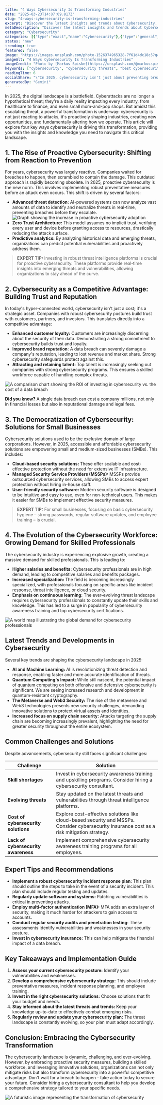 ```yaml
---
title: "4 Ways Cybersecurity Is Transforming Industries"
date: "2025-03-23T14:07:09.817Z"
slug: "4-ways-cybersecurity-is-transforming-industries"
excerpt: "Discover the latest insights and trends about Cybersecurity. This comprehensive guide covers everything you need to know about Cybersecurity in 2025."
metaDescription: "Discover the latest insights and trends about Cybersecurity. This comprehensive guide covers everything you need to know about Cybersecurity in 2025."
category: "Cybersecurity"
categories: [{"type":"exact","name":"Cybersecurity"},{"type":"general","name":"Technology"},{"type":"medium","name":"Software Engineering"},{"type":"specific","name":"Data Protection"},{"type":"niche","name":"Zero Trust"}]
status: "new"
trending: true
featured: false
image: "https://images.unsplash.com/photo-1526374965328-7f61d4dc18c5?q=85&w=1200&fit=max&fm=webp&auto=compress"
imageAlt: "4 Ways Cybersecurity Is Transforming Industries"
imageCredit: "Photo by [Markus Spiske](https://unsplash.com/@markusspiske) on Unsplash"
keywords: ["cybersecurity", "cybersecurity threats", "best cybersecurity practices", "cybersecurity solutions for small business", "how to improve cybersecurity", "cybersecurity awareness training", "cybersecurity insurance cost", "top cybersecurity certifications", "hire cybersecurity consultant", "cybersecurity incident response plan"]
readingTime: 6
socialShare: "\"In 2025, cybersecurity isn't just about preventing breaches; it's about building trust, enhancing reputation, and gaining a competitive edge.  The companies that prioritize security will thrive.\""
generatedBy: "Gemini"
---
```




In 2025, the digital landscape is a battlefield.  Cyberattacks are no longer a hypothetical threat; they're a daily reality impacting every industry, from healthcare to finance, and even small mom-and-pop shops.  But amidst this escalating threat, a powerful transformation is underway: cybersecurity is not just reacting to attacks, it's proactively shaping industries, creating new opportunities, and fundamentally altering how we operate. This article will explore four key ways cybersecurity is driving this transformation, providing you with the insights and knowledge you need to navigate this critical landscape.

## 1.  The Rise of Proactive Cybersecurity: Shifting from Reaction to Prevention

For years, cybersecurity was largely reactive.  Companies waited for breaches to happen, then scrambled to contain the damage.  This outdated approach is rapidly becoming obsolete.  In 2025, proactive cybersecurity is the new norm. This involves implementing robust preventative measures before an attack even occurs.  This shift is driven by several factors:

* **Advanced threat detection:**  AI-powered systems can now analyze vast amounts of data to identify and neutralize threats in real-time, preventing breaches before they escalate. ![Graph showing the increase in proactive cybersecurity adoption](https://images.unsplash.com/photo-1550751827-4bd374c3f58b?q=85&w=1200&fit=max&fm=webp&auto=compress)
* **Zero Trust Architecture:**  This model assumes no implicit trust, verifying every user and device before granting access to resources, drastically reducing the attack surface.
* **Predictive analytics:**  By analyzing historical data and emerging threats, organizations can predict potential vulnerabilities and proactively address them.

> **EXPERT TIP:**  Investing in robust threat intelligence platforms is crucial for proactive cybersecurity.  These platforms provide real-time insights into emerging threats and vulnerabilities, allowing organizations to stay ahead of the curve.

## 2. Cybersecurity as a Competitive Advantage: Building Trust and Reputation

In today's hyper-connected world, cybersecurity isn't just a cost; it's a strategic asset.  Companies with robust cybersecurity postures build trust with customers, partners, and investors.  This translates directly into a competitive advantage:

* **Enhanced customer loyalty:**  Customers are increasingly discerning about the security of their data.  Demonstrating a strong commitment to cybersecurity builds trust and loyalty.
* **Improved brand reputation:**  A data breach can severely damage a company's reputation, leading to lost revenue and market share.  Strong cybersecurity safeguards protect against this.
* **Attracting and retaining talent:**  Top talent is increasingly seeking out companies with strong cybersecurity programs.  This ensures a skilled workforce capable of handling complex threats.

![A comparison chart showing the ROI of investing in cybersecurity vs. the cost of a data breach](https://images.unsplash.com/photo-1510915228340-29c85a43dcfe?q=85&w=1200&fit=max&fm=webp&auto=compress)

**Did you know?**  A single data breach can cost a company millions, not only in financial losses but also in reputational damage and legal fees.

## 3.  The Democratization of Cybersecurity: Solutions for Small Businesses

Cybersecurity solutions used to be the exclusive domain of large corporations.  However, in 2025, accessible and affordable cybersecurity solutions are empowering small and medium-sized businesses (SMBs).  This includes:

* **Cloud-based security solutions:**  These offer scalable and cost-effective protection without the need for extensive IT infrastructure.
* **Managed Security Service Providers (MSSPs):**  MSSPs provide outsourced cybersecurity services, allowing SMBs to access expert protection without hiring in-house staff.
* **User-friendly security software:**  Modern security software is designed to be intuitive and easy to use, even for non-technical users.  This makes it easier for SMBs to implement effective security measures.

> **EXPERT TIP:**  For small businesses, focusing on basic cybersecurity hygiene – strong passwords, regular software updates, and employee training – is crucial.

## 4.  The Evolution of the Cybersecurity Workforce:  Growing Demand for Skilled Professionals

The cybersecurity industry is experiencing explosive growth, creating a massive demand for skilled professionals.  This is leading to:

* **Higher salaries and benefits:**  Cybersecurity professionals are in high demand, leading to competitive salaries and benefits packages.
* **Increased specialization:**  The field is becoming increasingly specialized, with professionals focusing on specific areas like incident response, threat intelligence, or cloud security.
* **Emphasis on continuous learning:**  The ever-evolving threat landscape requires cybersecurity professionals to constantly update their skills and knowledge.  This has led to a surge in popularity of cybersecurity awareness training and top cybersecurity certifications.

![A world map illustrating the global demand for cybersecurity professionals](https://images.unsplash.com/photo-1584433144859-1fc3ab64a957?q=85&w=1200&fit=max&fm=webp&auto=compress)

## Latest Trends and Developments in Cybersecurity

Several key trends are shaping the cybersecurity landscape in 2025:

* **AI and Machine Learning:** AI is revolutionizing threat detection and response, enabling faster and more accurate identification of threats.
* **Quantum Computing's Impact:** While still nascent, the potential impact of quantum computing on both offensive and defensive cybersecurity is significant.  We are seeing increased research and development in quantum-resistant cryptography.
* **The Metaverse and Web3 Security:**  The rise of the metaverse and Web3 technologies presents new security challenges, demanding innovative solutions to protect virtual assets and identities.
* **Increased focus on supply chain security:**  Attacks targeting the supply chain are becoming increasingly prevalent, highlighting the need for greater security throughout the entire ecosystem.

## Common Challenges and Solutions

Despite advancements, cybersecurity still faces significant challenges:

| **Challenge** | **Solution** |
|---|---|
| **Skill shortages** | Invest in cybersecurity awareness training and upskilling programs.  Consider hiring a cybersecurity consultant. |
| **Evolving threats** | Stay updated on the latest threats and vulnerabilities through threat intelligence platforms. |
| **Cost of cybersecurity solutions** | Explore cost-effective solutions like cloud-based security and MSSPs. Consider cybersecurity insurance cost as a risk mitigation strategy. |
| **Lack of cybersecurity awareness** | Implement comprehensive cybersecurity awareness training programs for all employees. |

## Expert Tips and Recommendations

* **Implement a robust cybersecurity incident response plan:** This plan should outline the steps to take in the event of a security incident.  This plan should include regular testing and updates.
* **Regularly update software and systems:**  Patching vulnerabilities is critical in preventing attacks.
* **Employ multi-factor authentication (MFA):** MFA adds an extra layer of security, making it much harder for attackers to gain access to accounts.
* **Conduct regular security audits and penetration testing:**  These assessments identify vulnerabilities and weaknesses in your security posture.
* **Invest in cybersecurity insurance:**  This can help mitigate the financial impact of a data breach.

## Key Takeaways and Implementation Guide

1. **Assess your current cybersecurity posture:** Identify your vulnerabilities and weaknesses.
2. **Develop a comprehensive cybersecurity strategy:** This should include preventative measures, incident response planning, and employee training.
3. **Invest in the right cybersecurity solutions:** Choose solutions that fit your budget and needs.
4. **Stay informed about the latest threats and trends:**  Keep your knowledge up-to-date to effectively combat emerging risks.
5. **Regularly review and update your cybersecurity plan:**  The threat landscape is constantly evolving, so your plan must adapt accordingly.

## Conclusion: Embracing the Cybersecurity Transformation

The cybersecurity landscape is dynamic, challenging, and ever-evolving.  However, by embracing proactive security measures, building a skilled workforce, and leveraging innovative solutions, organizations can not only mitigate risks but also transform cybersecurity into a powerful competitive advantage.  Don't wait for a breach to happen – take action today to secure your future.  Consider hiring a cybersecurity consultant to help you develop a comprehensive strategy tailored to your specific needs.

![A futuristic image representing the transformation of cybersecurity](https://images.unsplash.com/photo-1590065707046-4fde65275b2e?q=85&w=1200&fit=max&fm=webp&auto=compress)
